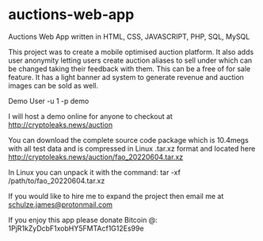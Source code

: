 # auctions-web-app
Auctions Web App written in HTML, CSS, JAVASCRIPT, PHP, SQL, MySQL

This project was to create a mobile optimised auction platform. It also adds user anonymity letting users create auction aliases to sell under which can be changed taking their feedback with them. This can be a free of for sale feature. It has a light banner ad system to generate revenue and auction images can be sold as well.

Demo User -u 1 -p demo

I will host a demo online for anyone to checkout at http://cryptoleaks.news/auction

You can download the complete source code package which is 10.4megs with all test data and is compressed in Linux .tar.xz format and located here http://cryptoleaks.news/auction/fao_20220604.tar.xz

In Linux you can unpack it with the command: tar -xf /path/to/fao_20220604.tar.xz

If you would like to hire me to expand the project then email me at schulze.james@protonmail.com

If you enjoy this app please donate Bitcoin @: 1PjR1kZyDcbF1xobHY5FMTAcf1G12Es99e
